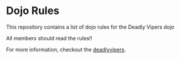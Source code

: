 Dojo Rules
==========

This repository contains a list of dojo rules for the Deadly Vipers dojo

All members should read the rules!!

For more information, checkout the [deadlyvipers](https://github.com/deadlyvipers).
